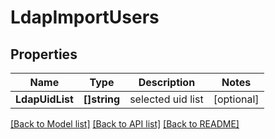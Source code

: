 # LdapImportUsers

## Properties

Name | Type | Description | Notes
------------ | ------------- | ------------- | -------------
**LdapUidList** | **[]string** | selected uid list | [optional] 

[[Back to Model list]](../README.md#documentation-for-models) [[Back to API list]](../README.md#documentation-for-api-endpoints) [[Back to README]](../README.md)


